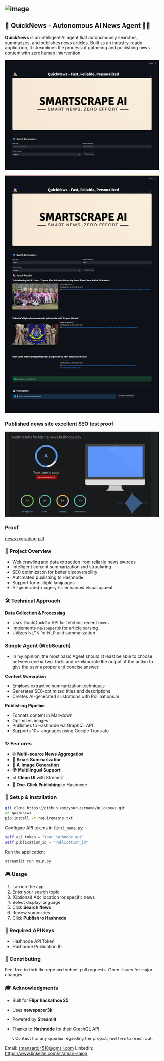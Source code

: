 ![image](https://github.com/user-attachments/assets/dd11bb5a-4ec1-4447-a297-4db44515e382)
---

## 🚀 QuickNews - Autonomous AI News Agent 🤖📰

**QuickNews** is an intelligent AI agent that autonomously searches, summarizes, and publishes news articles. Built as an industry-ready application, it streamlines the process of gathering and publishing news content with zero human intervention.

![image alt](https://github.com/amansaroj9616/AI-news-Summarized/blob/e1767482f53ceb59ca65fc289b0e7917c13b04a4/ss1.png)

![image alt](https://github.com/amansaroj9616/AI-news-Summarized/blob/e18e6475f632c399fceb0284fc5ba3e36fc2571e/ss2.png)

### Published news site excellent SEO test proof

![image alt](https://github.com/amansaroj9616/AI-news-Summarized/blob/406e5066d144759e8c9eea3d27e2a575454631ca/seo.jpg)

### Proof

[news regrading pdf](https://github.com/amansaroj9616/AI-news-Summarized/blob/f7887cfff32f084f77f6a1e41300627d61cdfdca/published_news.pdf)

### 🎯 Project Overview
- Web crawling and data extraction from reliable news sources
- Intelligent content summarization and structuring
- SEO optimization for better discoverability
- Automated publishing to Hashnode
- Support for multiple languages
- AI-generated imagery for enhanced visual appeal

### 🛠️ Technical Approach
**Data Collection & Processing**
- Uses DuckDuckGo API for fetching recent news
- Implements `newspaper3k` for article parsing
- Utilizes NLTK for NLP and summarization


### Simple Agent (WebSearch)
- In my opinion, the most basic Agent should at least be able to choose between one or two Tools and re-elaborate the output of the action to give the user a proper and concise answer. 


**Content Generation**
- Employs extractive summarization techniques
- Generates SEO-optimized titles and descriptions
- Creates AI-generated illustrations with Pollinations.ai

**Publishing Pipeline**
- Formats content in Markdown
- Optimizes images
- Publishes to Hashnode via GraphQL API
- Supports 10+ languages using Google Translate

### ✨ Features
- 🌐 **Multi-source News Aggregation**
- 📝 **Smart Summarization**
- 🎨 **AI Image Generation**
- 🌍 **Multilingual Support**
- 📊 **Clean UI** with Streamlit
- 🚀 **One-Click Publishing** to Hashnode

### 🔧 Setup & Installation
```bash
git clone https://github.com/yourusername/quicknews.git
cd quicknews
pip install -r requirements.txt
```

Configure API tokens in `Final_name.py`:
```python
self.api_token = "Your_hashnode_api"
self.publication_id = "Publication_id"
```

Run the application:
```bash
streamlit run main.py
```

### 🎮 Usage
1. Launch the app
2. Enter your search topic
3. (Optional) Add location for specific news
4. Select display language
5. Click **Search News**
6. Review summaries
7. Click **Publish to Hashnode**

### 🔑 Required API Keys
- Hashnode API Token
- Hashnode Publication ID

### 🤝 Contributing
Feel free to fork the repo and submit pull requests. Open issues for major changes.

### 🎓 Acknowledgments
- Built for **Flipr Hackathon 25**
- Uses **newspaper3k**
- Powered by **Streamlit**
- Thanks to **Hashnode** for their GraphQL API


  📞 Contact
For any queries regarding the project, feel free to reach out:

Email: amansaroj4518@gmail.com
LinkedIn: https://www.linkedin.com/in/aman-saroj/
